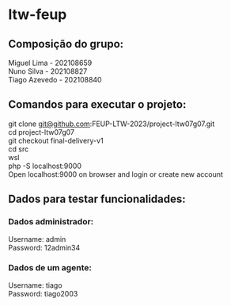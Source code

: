 # ltw-feup

## Composição do grupo: <br />
Miguel Lima - 202108659 <br />
Nuno Silva - 202108827 <br />
Tiago Azevedo - 202108840 <br />

## Comandos para executar o projeto: <br/>
git clone git@github.com:FEUP-LTW-2023/project-ltw07g07.git <br /> 
cd project-ltw07g07 <br/>
git checkout final-delivery-v1 <br />
cd src <br/>
wsl <br/>
php -S localhost:9000 <br />
Open localhost:9000 on browser and login or create new account

## Dados para testar funcionalidades: <br />
### Dados administrador: <br />
Username: admin <br />
Password: 12admin34 <br/>

### Dados de um agente: <br />
Username: tiago <br/>
Password: tiago2003
